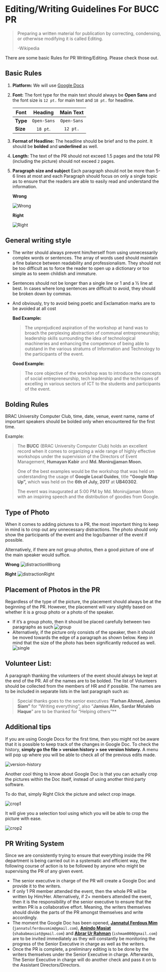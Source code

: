 # Editing/Writing Guidelines For BUCC PR

> Preparing a written material for publication by correcting, condensing, or otherwise modifying it is called Editing.
>
> -Wikipedia

There are some basic Rules for PR Writing/Editing.
Please check those out.

## Basic Rules

1. **Platform:** We will use [Google Docs](https://docs.google.com/)

2. **Font:** The font type for the main text should always be **Open Sans** and the font size is `12 pt.` for main text and `18 pt.` for headline.

    | Font | Heading | Main Text |
    |------| :----------: | :---------: |
    |**Type**| `Open-Sans` | `Open-Sans`|
    |**Size**| `18 pt`. | `12 pt.` |

3. **Format of Headline:** The headline should be brief and to the point. It should be **bolded** and **underlined** as well.

4. **Length:** The text of the PR should not exceed 1.5 pages and the total PR (including the picture) should not exceed `2` pages.

5. **Paragraph size and subject** Each paragraph should not be more than 5-6 lines at most and each Paragraph should focus on only a single topic as to ensure that the readers are able to easily read and understand the information.

   **Wrong**
   
   ![Wrong](pics/longwrong.jpg)
   
   **Right**
   
   ![Right](pics/longright.jpg)

## General writing style

- The writer should always prevent him/herself from using unnecessarily complex words or sentences. The array of words used should maintain a fine balance between readability and professionalism. They should not be too difficult as to force the reader to open up a dictionary or too simple as to seem childish and immature.

- Sentences should not be longer than a single line or 1 and a ½ line at best. In cases where long sentences are difficult to avoid, they should be broken down by commas.

- And obviously, try to avoid being poetic and Exclamation marks are to be avoided at all cost 
  
  **Bad Example:** 
  > The unprejudiced aspiration of the workshop at hand was to broach the perplexing abstraction of communal entrepreneurship; leadership skills surrounding the idea of technological machineries and enhancing the competence of being able to outstand in the various stratums of Information and Technology to the participants of the event.

  **Good Example:** 
  > The core objective of the workshop was to introduce the concepts of social entrepreneurship, tech leadership and the techniques of excelling in various sectors of ICT to the students and participants of the event.

## Bolding Rules

BRAC University Computer Club, time, date, venue, event name, name of important speakers should be bolded only when encountered for the first time.

Example:
> The **BUCC** (BRAC University Computer Club) holds an excellent record when it comes to organizing a wide range of highly effective workshops under the supervision of the Directors of Event Management, **Humayan Kabir** and **Md. Monirujjaman Moon.**
>
> One of the best examples would be the workshop that was held on understanding the usage of  **Google Local Guides**, title **“Google Map Up”,** which was held on the **6th of July, 2017** at **UB40302**.
>
> The event was inaugurated at 5:00 PM by Md. Monirujjaman Moon with an inspiring speech and the distribution of goodies from Google.

## Type of Photo

When it comes to adding pictures to a PR, the most important thing to keep in mind is to crop out any unnecessary distractions. The photo should only show the participants of the event and the logo/banner of the event if possible.

Alternatively, if there are not group photos, then a good picture of one of the main speaker would suffice.

**Wrong** 
![distractionWrong](pics/distractionwrong.png)

**Right** 
![distractionRight](pics/distractionright.jpg)

## Placement of Photos in the PR

Regardless of the type of the picture, the placement should always be at the beginning of the PR. However, the placement will vary slightly based on whether it is a group photo or a photo of the speaker.

- If it’s a group photo, then it should be placed carefully between two paragraphs as such
    ![group](pics/group.jpg)
- Alternatively, if the picture only consists of the speaker, then it should be moved towards the edge of a paragraph as shown below. Keep in mind that the size of the photo has been significantly reduced as well.
    ![single](pics/person.png)

## Volunteer List:

A paragraph thanking the volunteers of the event should always be kept at the end of the PR. All of the names are to be bolded. The list of Volunteers should be collected from the members of HR and if possible. The names are to be included in separate lists in the last paragraph such as:

> Special thanks goes to the senior executives “**Farhan Ahmed, Jamius Siam”** for “Writing everything”, also “**Jamius Alim, Sardar Motaleb Haque**” are to be thanked for “Helping others”**

## Additional tips 

If you are using Google Docs for the first time, then you might not be aware that it is possible to keep track of the changes in Google Doc. To check the history, **simply go the file > version history > see version history.** A menu will pop up where you will be able to check all of the previous edits made.

![version-history](pics/version-history.png)

Another cool thing to know about Google Doc is that you can actually crop the pictures within the Doc itself, instead of using another third party software.

To do that, simply Right Click the picture and select crop image.

![crop1](pics/crop1.png)

It will give you a selection tool using which you will be able to crop the picture with ease.

![crop2](pics/crop2.jpg)

## PR Writing System

Since we are consistently trying to ensure that everything inside the PR department is being carried out in a systematic and efficient way, the following course of action is to be followed by anyone who might be supervising the PR of any given event.

- The senior executive in charge of the PR will create a Google Doc and provide it to the writers.
- If only 1 PR member attended the event, then the whole PR will be written by Him/Her. Alternatively, if 2+ members attended the event, then it is the responsibility of the senior executive to ensure that the written PR is a collaborative effort. Meaning, the writers themselves should divide the parts of the PR amongst themselves and write accordingly.
- The moment the Google Doc has been opened, [**Jannatul Ferdous Mim**](https://www.facebook.com/jannatul.fedrousmim/) (`jannatulferdousmim@gmail.com`), [**Anindo Masiat**](https://www.facebook.com/Masiat.Anindo/) (`shababmasiat@gmail.com`) and [**Abrar Ur Rahman**](https://www.facebook.com/aur.ishmam/) (`ishmam000@gmail.com`) are to be invited immediately as they will constantly be monitoring the progress of the Senior Executive in charge as well as the writers.
- Once the PR is complete, a preliminary editing is to be done by the writers themselves under the Senior Executive in charge. Afterwards, The Senior Executive in charge will do another check and pass it on to the Assistant Directors/Directors.
